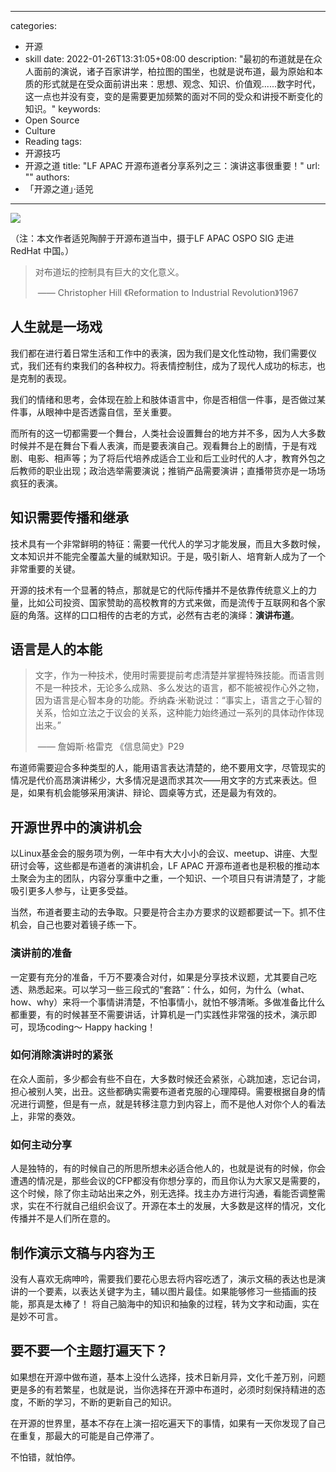 -----
categories:
- 开源
- skill
date: 2022-01-26T13:31:05+08:00
description: "最初的布道就是在众人面前的演说，诸子百家讲学，柏拉图的围坐，也就是说布道，最为原始和本质的形式就是在受众面前讲出来：思想、观念、知识、价值观......数字时代，这一点也并没有变，变的是需要更加频繁的面对不同的受众和讲授不断变化的知识。"
keywords:
- Open Source
- Culture
- Reading
tags:
- 开源技巧
- 开源之道
title: "LF APAC 开源布道者分享系列之三：演讲这事很重要！"
url: ""
authors:
- 「开源之道」·适兕
-----
![](images/lijiansheng-at-redhat-china-office.jpg)

  （注：本文作者适兕陶醉于开源布道当中，摄于LF APAC OSPO SIG 走进 RedHat 中国。）

> 对布道坛的控制具有巨大的文化意义。
>
> ​        —— Christopher Hill 《Reformation to Industrial Revolution》1967

## 人生就是一场戏

我们都在进行着日常生活和工作中的表演，因为我们是文化性动物，我们需要仪式，我们还有约束我们的各种权力。将表情控制住，成为了现代人成功的标志，也是克制的表现。

我们的情绪和思考，会体现在脸上和肢体语言中，你是否相信一件事，是否做过某件事，从眼神中是否透露自信，至关重要。

而所有的这一切都需要一个舞台，人类社会设置舞台的地方并不多，因为人大多数时候并不是在舞台下看人表演，而是要表演自己。观看舞台上的剧情，于是有戏剧、电影、相声等；为了将后代培养成适合工业和后工业时代的人才，教育外包之后教师的职业出现；政治选举需要演说；推销产品需要演讲；直播带货亦是一场场疯狂的表演。

## 知识需要传播和继承

技术具有一个非常鲜明的特征：需要一代代人的学习才能发展，而且大多数时候，文本知识并不能完全覆盖大量的缄默知识。于是，吸引新人、培育新人成为了一个非常重要的关键。

开源的技术有一个显著的特点，那就是它的代际传播并不是依靠传统意义上的力量，比如公司投资、国家赞助的高校教育的方式来做，而是流传于互联网和各个家庭的角落。这样的口口相传的古老的方式，必然有古老的演绎：**演讲布道**。

## 语言是人的本能

>  文字，作为一种技术，使用时需要提前考虑清楚并掌握特殊技能。而语言则不是一种技术，无论多么成熟、多么发达的语言，都不能被视作心外之物，因为语言是心智本身的功能。乔纳森·米勒说过：“事实上，语言之于心智的关系，恰如立法之于议会的关系，这种能力始终通过一系列的具体动作体现出来。”
>
> ​          —— 詹姆斯·格雷克 《信息简史》P29

布道师需要迎合多种类型的人，能用语言表达清楚的，绝不要用文字，尽管现实的情况是代价高昂演讲稀少，大多情况是退而求其次——用文字的方式来表达。但是，如果有机会能够采用演讲、辩论、圆桌等方式，还是最为有效的。

## 开源世界中的演讲机会

以Linux基金会的服务项为例，一年中有大大小小的会议、meetup、讲座、大型研讨会等，这些都是布道者的演讲机会，LF APAC 开源布道者也是积极的推动本土聚会为主的团队，内容分享重中之重，一个知识、一个项目只有讲清楚了，才能吸引更多人参与，让更多受益。

当然，布道者要主动的去争取。只要是符合主办方要求的议题都要试一下。抓不住机会，自己也要对着镜子练一下。

### 演讲前的准备

一定要有充分的准备，千万不要凑合对付，如果是分享技术议题，尤其要自己吃透、熟悉起来。可以学习一些三段式的“套路”：什么，如何，为什么（what、how、why）来将一个事情讲清楚，不怕事情小，就怕不够清晰。多做准备比什么都重要，有的时候甚至不需要讲话，计算机是一门实践性非常强的技术，演示即可，现场coding～ Happy hacking！

### 如何消除演讲时的紧张

在众人面前，多少都会有些不自在，大多数时候还会紧张，心跳加速，忘记台词，担心被别人笑，出丑。这些都确实需要布道者克服的心理障碍。需要根据自身的情况进行调整，但是有一点，就是转移注意力到内容上，而不是他人对你个人的看法上，非常的奏效。

### 如何主动分享

人是独特的，有的时候自己的所思所想未必适合他人的，也就是说有的时候，你会遭遇的情况是，那些会议的CFP都没有你想分享的，而且你认为大家又是需要的，这个时候，除了你主动站出来之外，别无选择。找主办方进行沟通，看能否调整需求，实在不行就自己组织会议了。开源在本土的发展，大多数是这样的情况，文化传播并不是人们所在意的。

## 制作演示文稿与内容为王

没有人喜欢无病呻吟，需要我们要花心思去将内容吃透了，演示文稿的表达也是演讲的一个要素，以表达关键字为主，辅以图片最佳。如果能够修习一些插画的技能，那真是太棒了！ 将自己脑海中的知识和抽象的过程，转为文字和动画，实在是妙不可言。

## 要不要一个主题打遍天下？

如果想在开源中做布道，基本上没什么选择，技术日新月异，文化千差万别，问题更是多的有若繁星，也就是说，当你选择在开源中布道时，必须时刻保持精进的态度，不断的学习，不断的更新自己的知识。

在开源的世界里，基本不存在上演一招吃遍天下的事情，如果有一天你发现了自己在重复，那最大的可能是自己停滞了。

不怕错，就怕停。